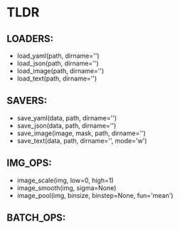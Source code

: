 # TLDR

## LOADERS:
  - load_yaml(path, dirname='')
  - load_json(path, dirname='')
  - load_image(path, dirname='')
  - load_text(path, dirname='')

## SAVERS:
  - save_yaml(data, path, dirname='')
  - save_json(data, path, dirname='')
  - save_image(image, mask, path, dirname='')
  - save_text(data, path, dirname='', mode='w')

## IMG_OPS:
  - image_scale(img, low=0, high=1)
  - image_smooth(img, sigma=None)
  - image_pool(img, binsize, binstep=None, fun='mean')

## BATCH_OPS:
